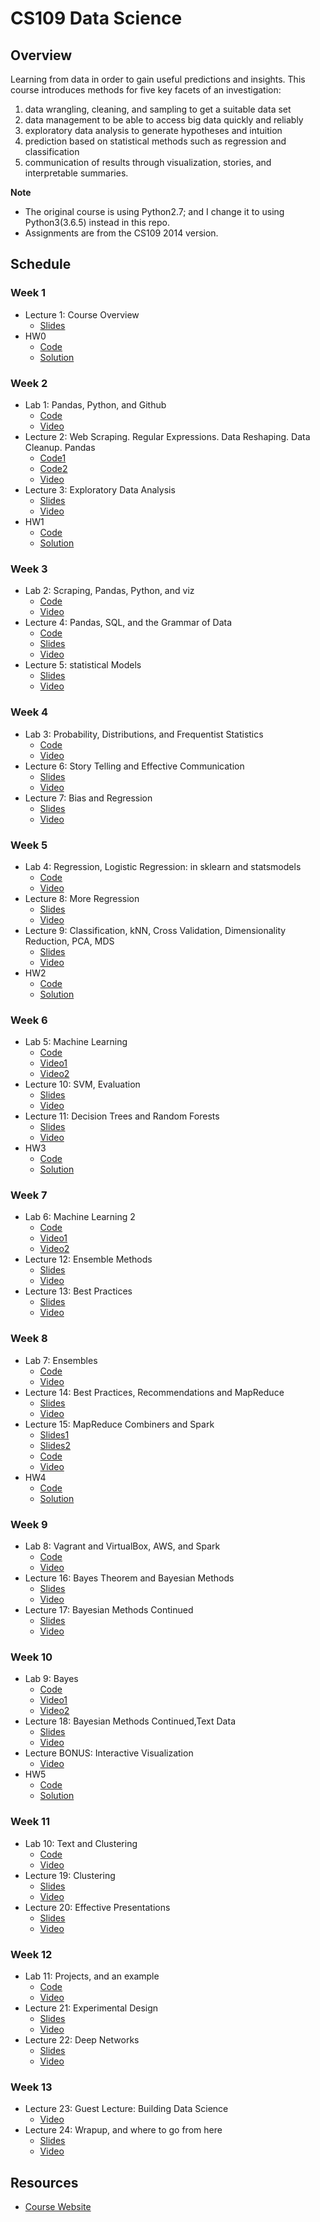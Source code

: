# CS109 Data Science

## Overview

Learning from data in order to gain useful predictions and insights. This course introduces methods for five key facets of an investigation:

1. data wrangling, cleaning, and sampling to get a suitable data set
2. data management to be able to access big data quickly and reliably
3. exploratory data analysis to generate hypotheses and intuition
4. prediction based on statistical methods such as regression and classification
5. communication of results through visualization, stories, and interpretable summaries.

**Note**

- The original course is using Python2.7; and I change it to using Python3(3.6.5) instead in this repo.
- Assignments are from the CS109 2014 version.

## Schedule

### Week 1

- Lecture 1: Course Overview
  - [Slides](lectures/01-Introduction.pdf)
- HW0
  - [Code](assignments/HW0.ipynb)
  - [Solution](assignments/HW0_solutions.ipynb)

### Week 2

- Lab 1: Pandas, Python, and Github
  - [Code](labs/lab1)
  - [Video](https://matterhorn.dce.harvard.edu/engage/player/watch.html?id=e15f221c-5275-4f7f-b486-759a7d483bc8)
- Lecture 2: Web Scraping. Regular Expressions. Data Reshaping. Data Cleanup. Pandas
  - [Code1](lectures/02-DataScraping.ipynb)
  - [Code2](lectures/02-DataScrapingQuizzes.ipynb)
  - [Video](https://matterhorn.dce.harvard.edu/engage/player/watch.html?id=f7ff1893-fbf7-4909-b44e-12e61a98a677)
- Lecture 3: Exploratory Data Analysis
  - [Slides](lectures/03-EDA.pdf)
  - [Video](https://matterhorn.dce.harvard.edu/engage/player/watch.html?id=4dc7719e-1ef4-4ee5-a9d9-fc48c3e13185)
- HW1
  - [Code](assignments/HW1.ipynb)
  - [Solution](assignments/HW1-solutions.ipynb)

### Week 3

- Lab 2: Scraping, Pandas, Python, and viz
  - [Code](labs/lab2)
  - [Video](https://matterhorn.dce.harvard.edu/engage/player/watch.html?id=62b95e14-c296-44da-9691-446dfa313836)
- Lecture 4: Pandas, SQL, and the Grammar of Data
  - [Code](lectures/Lecture4/PandasAndSQL.ipynb)
  - [Slides](lectures/04-PandasSQL.pdf)
  - [Video](https://matterhorn.dce.harvard.edu/engage/player/watch.html?id=cf9c4d5f-fe87-48cc-bd45-3da212b39a95)
- Lecture 5: statistical Models
  - [Slides](lectures/05-StatisticalModels.pdf)
  - [Video](https://matterhorn.dce.harvard.edu/engage/player/watch.html?id=afee98e6-4ca0-4319-9336-fbae46755f1a)

### Week 4

- Lab 3: Probability, Distributions, and Frequentist Statistics
  - [Code](labs/lab3)
  - [Video](https://matterhorn.dce.harvard.edu/engage/player/watch.html?id=3cd5e34b-803f-4f64-ba25-95b67797daad)
- Lecture 6: Story Telling and Effective Communication
  - [Slides](lectures/06-StoryTelling.pdf)
  - [Video](https://matterhorn.dce.harvard.edu/engage/player/watch.html?id=697ce8bd-a41c-45d4-8201-5e0dcc8a518c)
- Lecture 7: Bias and Regression
  - [Slides](lectures/07-BiasAndRegression.pdf)
  - [Video](https://matterhorn.dce.harvard.edu/engage/player/watch.html?id=b2ac047a-ff65-4926-bd4a-77fdf1c63e0f)

### Week 5

- Lab 4: Regression, Logistic Regression: in sklearn and statsmodels
  - [Code](labs/lab4)
  - [Video](https://matterhorn.dce.harvard.edu/engage/player/watch.html?id=145018c2-260e-47dc-b965-bfdfafacd4e9)
- Lecture 8: More Regression
  - [Slides](lectures/08-RegressionContinued.pdf)
  - [Video](https://matterhorn.dce.harvard.edu/engage/player/watch.html?id=4012362e-1090-47e3-904b-7e835f57d77b)
- Lecture 9: Classification, kNN, Cross Validation, Dimensionality Reduction, PCA, MDS
  - [Slides](lectures/09-ClassificationPCA.pdf)
  - [Video](https://matterhorn.dce.harvard.edu/engage/player/watch.html?id=0ea5e572-f2da-4f3f-b54b-df4edf9a1106)
- HW2
  - [Code](assignments/HW2.ipynb)
  - [Solution](assignments/HW2Solution.ipynb)

### Week 6

- Lab 5: Machine Learning
  - [Code](labs/lab5)
  - [Video1](https://matterhorn.dce.harvard.edu/engage/player/watch.html?id=cdb6ae4c-a4ea-434d-a0c3-cdff3c2cd645)
  - [Video2](https://matterhorn.dce.harvard.edu/engage/player/watch.html?id=8003c1bc-80a3-44f0-a578-21a5985810f8)
- Lecture 10: SVM, Evaluation
  - [Slides](lectures/10-SVMAndEvaluation.pdf)
  - [Video](https://matterhorn.dce.harvard.edu/engage/player/watch.html?id=92e3adbf-2212-4cff-b1a9-b1bfe72d93bf)
- Lecture 11: Decision Trees and Random Forests
  - [Slides](lectures/11-DecisionTreesAndRandomForest.pdf)
  - [Video](https://matterhorn.dce.harvard.edu/engage/player/watch.html?id=c22cbde8-94dd-42ad-86ef-091448ad02e4)
- HW3
  - [Code](assignments/HW3.ipynb)
  - [Solution](assignments/HW3Solution.ipynb)

### Week 7

- Lab 6: Machine Learning 2
  - [Code](labs/lab6)
  - [Video1](https://matterhorn.dce.harvard.edu/engage/player/watch.html?id=8ce7995a-c374-4946-b01f-c8d7b0d2614b)
  - [Video2](https://matterhorn.dce.harvard.edu/engage/player/watch.html?id=2a006499-49a7-4e2e-b5d8-bfa7a9510132)
- Lecture 12: Ensemble Methods
  - [Slides](lectures/12-EnsembleLearning_RandomForests.pdf)
  - [Video](https://matterhorn.dce.harvard.edu/engage/player/watch.html?id=6f374ba5-6e54-432c-9916-fb61fa2327ef)
- Lecture 13: Best Practices
  - [Slides](lectures/13-BestPractices_Recommendations.pdf)
  - [Video](https://matterhorn.dce.harvard.edu/engage/player/watch.html?id=3d4f72cf-9de9-4d07-bc80-cd0f0ab6b82d)

### Week 8

- Lab 7: Ensembles
  - [Code](labs/lab7)
  - [Video](https://matterhorn.dce.harvard.edu/engage/player/watch.html?id=3dfcfa72-4dad-47fd-b0d7-b72867a3ec87)
- Lecture 14: Best Practices, Recommendations and MapReduce
  - [Slides](lectures/14-Recommendations_MapReduce.pdf)
  - [Video](https://matterhorn.dce.harvard.edu/engage/player/watch.html?id=4199ca62-a007-4b08-b2e2-f752c2dcc01a)
- Lecture 15: MapReduce Combiners and Spark
  - [Slides1](lectures/15a-MapReduce_Combiner.pdf)
  - [Slides2](lectures/15b-Spark.pdf)
  - [Code](lectures/15b-Spark.ipynb)
  - [Video](https://matterhorn.dce.harvard.edu/engage/player/watch.html?id=4d529afe-7fe0-42b8-a4d8-50aca797bdcf)
- HW4
  - [Code](assignments/HW4.ipynb)
  - [Solution](assignments/HW4Solution.ipynb)

### Week 9

- Lab 8: Vagrant and VirtualBox, AWS, and Spark
  - [Code](labs/lab8)
  - [Video](https://matterhorn.dce.harvard.edu/engage/player/watch.html?id=6d41b545-6329-49e7-a2b8-ec0d218a5bc5)
- Lecture 16: Bayes Theorem and Bayesian Methods
  - [Slides](lectures/16-BayesianMethods.pdf)
  - [Video](https://matterhorn.dce.harvard.edu/engage/player/watch.html?id=15fcc277-f6f1-4db5-9b8b-f941c49db487)
- Lecture 17: Bayesian Methods Continued
  - [Slides](lectures/17-BayesianMethodsContinued.pdf)
  - [Video](https://matterhorn.dce.harvard.edu/engage/player/watch.html?id=35282cbd-94b3-4fd7-bd5e-b3a8f40e72b1)

### Week 10

- Lab 9: Bayes
  - [Code](labs/lab9)
  - [Video1](https://matterhorn.dce.harvard.edu/engage/player/watch.html?id=7ab74365-fff6-4419-8bb5-7e0a31e4545c)
  - [Video2](https://matterhorn.dce.harvard.edu/engage/player/watch.html?id=d0af29d8-67fc-4e87-8394-a0d266fde6c2)
- Lecture 18: Bayesian Methods Continued,Text Data
  - [Slides](lectures/18-TextData.pdf)
  - [Video](https://matterhorn.dce.harvard.edu/engage/player/watch.html?id=432bb538-45a0-41d3-bb4e-f7b81b0fe811)
- Lecture BONUS: Interactive Visualization
  - [Video](https://matterhorn.dce.harvard.edu/engage/player/watch.html?id=5ca8d569-0c51-47aa-83df-147cc4b97e57)
- HW5
  - [Code](assignments/HW5.ipynb)
  - [Solution](assignments/HW5Solution.ipynb)

### Week 11

- Lab 10: Text and Clustering
  - [Code](labs/lab10)
  - [Video](https://matterhorn.dce.harvard.edu/engage/player/watch.html?id=3c49a6e1-b9e6-470a-9605-0478f8ec382b)
- Lecture 19: Clustering
  - [Slides](lectures/19-Clustering.pdf)
  - [Video](https://matterhorn.dce.harvard.edu/engage/player/watch.html?id=03277e71-f8f1-443b-b13a-7e54f762b287)
- Lecture 20: Effective Presentations
  - [Slides](lectures/20-Presentations.pdf)
  - [Video](https://matterhorn.dce.harvard.edu/engage/player/watch.html?id=34758fd3-9896-4461-966a-7971e349fee3)

### Week 12

- Lab 11: Projects, and an example
  - [Code](labs/lab11)
  - [Video](https://matterhorn.dce.harvard.edu/engage/player/watch.html?id=b1d70f08-4c37-4ca7-9fd1-769f4a5adbd2)
- Lecture 21: Experimental Design
  - [Slides](lectures/21-ExperimentalDesign.pdf)
  - [Video](https://matterhorn.dce.harvard.edu/engage/player/watch.html?id=94e52a8d-6557-48c4-b003-b5ec84d2a1e2)
- Lecture 22: Deep Networks
  - [Slides](lectures/22-DeepLearning.pdf)
  - [Video](https://matterhorn.dce.harvard.edu/engage/player/watch.html?id=12bfea44-634f-4bc0-b88d-0aca05a3c289)

### Week 13

- Lecture 23: Guest Lecture: Building Data Science
  - [Video](https://matterhorn.dce.harvard.edu/engage/player/watch.html?id=128b8123-a1a6-493c-bac7-a932234374a0)
- Lecture 24: Wrapup, and where to go from here
  - [Slides](lectures/23-WrapUp.pdf)
  - [Video](https://matterhorn.dce.harvard.edu/engage/player/watch.html?id=67735f84-d3c9-406e-86cd-4bfbb38ef1cd)


## Resources

- [Course Website](http://cs109.github.io/2015/)